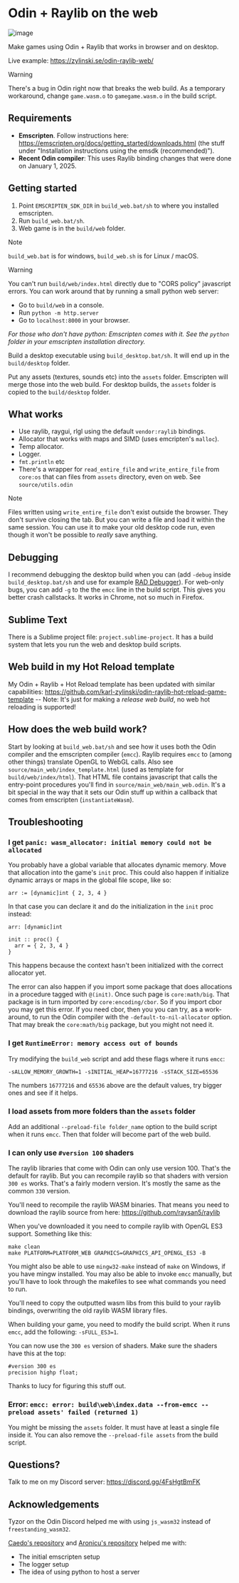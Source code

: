 # Odin + Raylib on the web
![image](https://github.com/user-attachments/assets/a104c6f4-8789-415d-a9af-c8ff2e9458ec)

Make games using Odin + Raylib that works in browser and on desktop.

Live example: https://zylinski.se/odin-raylib-web/

> [!WARNING]
> There's a bug in Odin right now that breaks the web build. As a temporary workaround, change `game.wasm.o` to `gamegame.wasm.o` in the build script.

## Requirements

- **Emscripten**. Follow instructions here: https://emscripten.org/docs/getting_started/downloads.html (the stuff under "Installation instructions using the emsdk (recommended)").
- **Recent Odin compiler**: This uses Raylib binding changes that were done on January 1, 2025.

## Getting started

1. Point `EMSCRIPTEN_SDK_DIR` in `build_web.bat/sh` to where you installed emscripten.
2. Run `build_web.bat/sh`.
3. Web game is in the `build/web` folder.

> [!NOTE]
> `build_web.bat` is for windows, `build_web.sh` is for Linux / macOS.

> [!WARNING]
> You can't run `build/web/index.html` directly due to "CORS policy" javascript errors. You can work around that by running a small python web server:
> - Go to `build/web` in a console.
> - Run `python -m http.server`
> - Go to `localhost:8000` in your browser.
>
> _For those who don't have python: Emscripten comes with it. See the `python` folder in your emscripten installation directory._

Build a desktop executable using `build_desktop.bat/sh`. It will end up in the `build/desktop` folder.

Put any assets (textures, sounds etc) into the `assets` folder. Emscripten will merge those into the web build. For desktop builds, the `assets` folder is copied to the `build/desktop` folder.

## What works

- Use raylib, raygui, rlgl using the default `vendor:raylib` bindings.
- Allocator that works with maps and SIMD (uses emcripten's `malloc`).
- Temp allocator.
- Logger.
- `fmt.println` etc
- There's a wrapper for `read_entire_file` and `write_entire_file` from `core:os` that can files from `assets` directory, even on web. See `source/utils.odin`

> [!NOTE]
> Files written using `write_entire_file` don't exist outside the browser. They don't survive closing the tab. But you can write a file and load it within the same session. You can use it to make your old desktop code run, even though it won't be possible to _really_ save anything.

## Debugging

I recommend debugging the desktop build when you can (add `-debug` inside `build_desktop.bat/sh` and use for example [RAD Debugger](https://github.com/EpicGamesExt/raddebugger)). For web-only bugs, you can add `-g` to the the `emcc` line in the build script. This gives you better crash callstacks. It works in Chrome, not so much in Firefox.

## Sublime Text

There is a Sublime project file: `project.sublime-project`. It has a build system that lets you run the web and desktop build scripts.

## Web build in my Hot Reload template

My Odin + Raylib + Hot Reload template has been updated with similar capabilities: https://github.com/karl-zylinski/odin-raylib-hot-reload-game-template -- Note: It's just for making a _release web build_, no web hot reloading is supported!

## How does the web build work?

Start by looking at `build_web.bat/sh` and see how it uses both the Odin compiler and the emscripten compiler (`emcc`). Raylib requires `emcc` to (among other things) translate OpenGL to WebGL calls. Also see `source/main_web/index_template.html` (used as template for `build/web/index/html`). That HTML file contains javascript that calls the entry-point procedures you'll find in `source/main_web/main_web.odin`. It's a bit special in the way that it sets our Odin stuff up within a callback that comes from emscripten (`instantiateWasm`).

## Troubleshooting

### I get `panic: wasm_allocator: initial memory could not be allocated`

You probably have a global variable that allocates dynamic memory. Move that allocation into the game's `init` proc. This could also happen if initialize dynamic arrays or maps in the global file scope, like so:

```
arr := [dynamic]int { 2, 3, 4 }
```

In that case you can declare it and do the initialization in the `init` proc instead:

```
arr: [dynamic]int

init :: proc() {
  arr = { 2, 3, 4 }
}
```

This happens because the context hasn't been initialized with the correct allocator yet.

The error can also happen if you import some package that does allocations in a procedure tagged with `@(init)`. Once such page is `core:math/big`. That package is in turn imported by `core:encoding/cbor`. So if you import cbor you may get this error. If you need cbor, then you you can try, as a work-around, to run the Odin compiler with the `-default-to-nil-allocator` option. That may break the `core:math/big` package, but you might not need it.

### I get `RuntimeError: memory access out of bounds`

Try modifying the `build_web` script and add these flags where it runs `emcc`:
```
-sALLOW_MEMORY_GROWTH=1 -sINITIAL_HEAP=16777216 -sSTACK_SIZE=65536
```
The numbers `16777216` and `65536` above are the default values, try bigger ones and see if it helps.

### I load assets from more folders than the `assets` folder
Add an additional `--preload-file folder_name` option to the build script when it runs `emcc`. Then that folder will become part of the web build.

### I can only use `#version 100` shaders
The raylib libraries that come with Odin can only use version 100. That's the default for raylib. But you can recompile raylib so that shaders with version `300 es` works. That's a fairly modern version. It's mostly the same as the common `330` version.

You'll need to recompile the raylib WASM binaries. That means you need to download the raylib source from here: https://github.com/raysan5/raylib

When you've downloaded it you need to compile raylib with OpenGL ES3 support. Something like this:

```
make clean
make PLATFORM=PLATFORM_WEB GRAPHICS=GRAPHICS_API_OPENGL_ES3 -B
```
You might also be able to use `mingw32-make` instead of `make` on Windows, if you have mingw installed. You may also be able to invoke `emcc` manually, but you'll have to look through the makefiles to see what commands you need to run.

You'll need to copy the outputted wasm libs from this build to your raylib bindings, overwriting the old raylib WASM library files.

When building your game, you need to modify the build script. When it runs `emcc`, add the following: `-sFULL_ES3=1`.

You can now use the `300 es` version of shaders. Make sure the shaders have this at the top:
```
#version 300 es
precision highp float;
```

Thanks to lucy for figuring this stuff out.

### Error: `emcc: error: build\web\index.data --from-emcc --preload assets' failed (returned 1)`
You might be missing the `assets` folder. It must have at least a single file inside it. You can also remove the `--preload-file assets` from the build script.

## Questions?

Talk to me on my Discord server: https://discord.gg/4FsHgtBmFK

## Acknowledgements
Tyzor on the Odin Discord helped me with using `js_wasm32` instead of `freestanding_wasm32`.

[Caedo's repository](https://github.com/Caedo/raylib_wasm_odin) and [Aronicu's repository](https://github.com/Aronicu/Raylib-WASM) helped me with:
- The initial emscripten setup
- The logger setup
- The idea of using python to host a server

